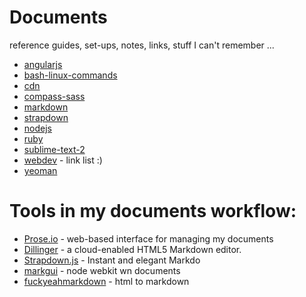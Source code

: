 Documents
=========
reference guides, set-ups, notes, links, stuff I can't remember ...  
- [angularjs](https://github.com/rballen/documents/blob/master/angularjs-resources.md)   
- [bash-linux-commands](https://github.com/rballen/documents/blob/master/bash-linux-reference.md)    
- [cdn](https://github.com/rballen/documents/blob/master/cdn.md)    
- [compass-sass](https://github.com/rballen/documents/blob/master/compass-sass.md)        
- [markdown](https://github.com/rballen/documents/blob/master/md-reference.md)  
- [strapdown](https://github.com/rballen/documents/blob/master/markdown.html)
- [nodejs](htps://github.com/rballen/documents/blob/master/nodejs.md)  
- [ruby](https://github.com/rballen/documents/blob/master/ruby.md)    
- [sublime-text-2](https://github.com/rballen/documents/blob/master/sublime-text-2.md)    
- [webdev](https://github.com/rballen/documents/blob/master/webdev-resources.md) - link list :)         
- [yeoman](https://github.com/rballen/documents/blob/master/yeoman.md)         

Tools in my documents workflow:
============
- [Prose.io](http://prose.io/) - web-based interface for managing my documents    
- [Dillinger](http://dillinger.io) - a cloud-enabled HTML5 Markdown editor.      
- [Strapdown.js](http://strapdownjs.com/) - Instant and elegant Markdo
- [markgui](https://github.com/bianchimro/markgiu) - node webkit wn       documents   
- [fuckyeahmarkdown](http://fuckyeahmarkdown.com/) - html to markdown       
                

